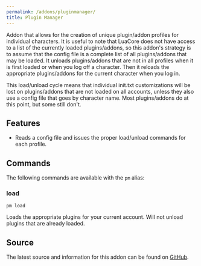 ```yaml
---
permalink: /addons/pluginmanager/
title: Plugin Manager
---
```


Addon that allows for the creation of unique plugin/addon profiles for individual characters. It is useful to note that LuaCore does not have access to a list of the currently loaded plugins/addons, so this addon's strategy is to assume that the config file is a complete list of all plugins/addons that may be loaded. It unloads plugins/addons that are not in all profiles when it is first loaded or when you log off a character. Then it reloads the appropriate plugins/addons for the current character when you log in.

This load/unload cycle means that individual init.txt customizations will be lost on plugins/addons that are not loaded on all accounts, unless they also use a config file that goes by character name. Most plugins/addons do at this point, but some still don't.

## Features

* Reads a config file and issues the proper load/unload commands for each profile.


## Commands

The following commands are available with the `pm` alias:

### load
```
pm load
```

Loads the appropriate plugins for your current account. Will not unload plugins that are already loaded.

## Source
The latest source and information for this addon can be found on [GitHub](https://github.com/Windower/Lua/tree/live/addons/plugin_manager).